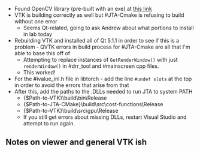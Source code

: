 - Found OpenCV library (pre-built with an exe) at [this link](https://sourceforge.net/projects/opencvlibrary/)
- VTK is building correctly as well but #JTA-Cmake is refusing to build without one error
	- Seems Qt-related, going to ask Andrew about what portions to install in lab today
- Rebuilding VTK and installed all of Qt 5.1.1 in order to see if this is a problem - QVTK errors in build process for #JTA-Cmake are all that I'm able to base this off of
	- Attempting to replace instances of `GetRenderWindow()` with just `renderWindow()` in #drr_tool and #mainscreen cpp files.
	- This worked!
- For the #ivalue_inl.h file in libtorch - add the line `#undef slots` at the top in order to avoid the errors that arise from that
- After this, add the paths to the .DLLs needed to run JTA to system PATH
	- {$Path-to-VTK}\\build\\bin\\Release
	- {$Path-to-JTA-CMake}\\build\\src\\cost-functions\\Release
	- {$Path-to-VTK}\\build\\src\\gpu\\Release
	- If you still get errors about missing DLLs, restart Visual Studio and attempt to run again. 

## Notes on viewer and general VTK ish
